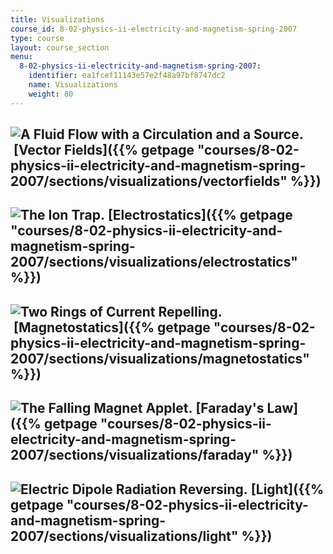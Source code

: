 ```yaml
---
title: Visualizations
course_id: 8-02-physics-ii-electricity-and-magnetism-spring-2007
type: course
layout: course_section
menu:
  8-02-physics-ii-electricity-and-magnetism-spring-2007:
    identifier: ea1fcef11143e57e2f48a97bf8747dc2
    name: Visualizations
    weight: 80
---
```

![A Fluid Flow with a Circulation and a Source.](/courses/physics/8-02-physics-ii-electricity-and-magnetism-spring-2007/visualizations/10divcurlThumb.jpg) [Vector Fields]({{% getpage "courses/8-02-physics-ii-electricity-and-magnetism-spring-2007/sections/visualizations/vectorfields" %}})
------------------------------------------------------------------------------------------------------------------------------------------------------------------------------------------------------------------------------------------------------------------------------------------------

![The Ion Trap.](/courses/physics/8-02-physics-ii-electricity-and-magnetism-spring-2007/visualizations/23trapthumb.jpg) [Electrostatics]({{% getpage "courses/8-02-physics-ii-electricity-and-magnetism-spring-2007/sections/visualizations/electrostatics" %}})
----------------------------------------------------------------------------------------------------------------------------------------------------------------------------------------------------------------------------------------------------------------

![Two Rings of Current Repelling.](/courses/physics/8-02-physics-ii-electricity-and-magnetism-spring-2007/visualizations/16magForceRepThumb.jpg) [Magnetostatics]({{% getpage "courses/8-02-physics-ii-electricity-and-magnetism-spring-2007/sections/visualizations/magnetostatics" %}})
-----------------------------------------------------------------------------------------------------------------------------------------------------------------------------------------------------------------------------------------------------------------------------------------

![The Falling Magnet Applet.](/courses/physics/8-02-physics-ii-electricity-and-magnetism-spring-2007/visualizations/14fallingmagthumb.jpg) [Faraday's Law]({{% getpage "courses/8-02-physics-ii-electricity-and-magnetism-spring-2007/sections/visualizations/faraday" %}})
---------------------------------------------------------------------------------------------------------------------------------------------------------------------------------------------------------------------------------------------------------------------------

![Electric Dipole Radiation Reversing.](/courses/physics/8-02-physics-ii-electricity-and-magnetism-spring-2007/visualizations/02smPtDipThumb.jpg) [Light]({{% getpage "courses/8-02-physics-ii-electricity-and-magnetism-spring-2007/sections/visualizations/light" %}})
------------------------------------------------------------------------------------------------------------------------------------------------------------------------------------------------------------------------------------------------------------------------